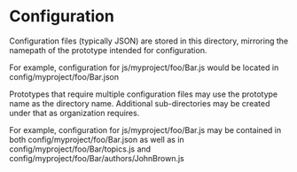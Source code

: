 Configuration
=============

Configuration files (typically JSON) are stored in this directory, mirroring the namepath of the prototype intended for
configuration.

For example, configuration for js/myproject/foo/Bar.js would be located in config/myproject/foo/Bar.json

Prototypes that require multiple configuration files may use the prototype name as the directory name. Additional
sub-directories may be created under that as organization requires.

For example, configuration for js/myproject/foo/Bar.js may be contained in both config/myproject/foo/Bar.json as well
as in config/myproject/foo/Bar/topics.js and config/myproject/foo/Bar/authors/JohnBrown.js
